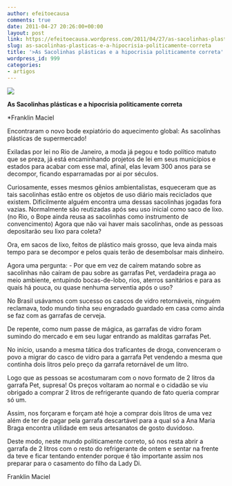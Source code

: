 ```yaml
---
author: efeitoecausa
comments: true
date: 2011-04-27 20:26:00+00:00
layout: post
link: https://efeitoecausa.wordpress.com/2011/04/27/as-sacolinhas-plasticas-e-a-hipocrisia-politicamente-correta/
slug: as-sacolinhas-plasticas-e-a-hipocrisia-politicamente-correta
title: '>As Sacolinhas plásticas e a hipocrisia politicamente correta'
wordpress_id: 999
categories:
- artigos
---
```


>

[![](http://efeitoecausa.files.wordpress.com/2011/04/sacoplastico.jpg?w=300)](http://efeitoecausa.files.wordpress.com/2011/04/sacoplastico.jpg)

	 	
	
	
     


**As Sacolinhas plásticas e a hipocrisia politicamente correta**

  


*Franklin  Maciel

  


Encontraram o novo bode expiatório do aquecimento global: As sacolinhas plásticas de supermercado!

  


Exiladas por lei no Rio de Janeiro, a moda já pegou e todo político matuto que se preza, já está encaminhando projetos de lei em seus municípios e estados para acabar com esse mal, afinal, elas levam 300 anos para se decompor, ficando esparramadas por ai por séculos.

  


Curiosamente, esses mesmos gênios ambientalistas, esqueceram que as tais sacolinhas estão entre os objetos de uso diário mais reciclados que existem. Dificilmente alguém encontra uma dessas sacolinhas jogadas fora vazias. Normalmente são reutizadas após seu uso inicial como saco de lixo. (no Rio, o Bope ainda reusa as sacolinhas como instrumento de convencimento) Agora que não vai haver mais sacolinhas, onde as pessoas depositarão seu lixo para coleta? 

  


Ora, em sacos de lixo, feitos de plástico mais grosso, que leva ainda mais tempo para se decompor e pelos quais terão de desembolsar mais dinheiro.

  


Agora uma pergunta: - Por que em vez de caírem matando sobre as sacolinhas não caíram de pau sobre as garrafas Pet, verdadeira praga ao meio ambiente, entupindo bocas-de-lobo, rios, aterros sanitários e para as quais há pouca, ou quase nenhuma serventia após o uso?

  


No Brasil usávamos com sucesso os cascos de vidro retornáveis, ninguém reclamava, todo mundo tinha seu engradado guardado em casa como ainda se faz com as garrafas de cerveja.

De repente, como num passe de mágica, as garrafas de vidro foram sumindo do mercado e em seu lugar entrando as malditas garrafas Pet. 

No início, usando a mesma tática dos traficantes de droga, convenceram o povo a migrar do casco de vidro para a garrafa Pet vendendo a mesma que continha dois litros pelo preço da garrafa retornável de um litro.

  


Logo que as pessoas se acostumaram com o novo formato de 2 litros da garrafa Pet, supresa! Os preços voltaram ao normal e o cidadão se viu obrigado a comprar 2 litros de refrigerante quando de fato queria comprar só um.

  


Assim, nos forçaram e forçam até hoje a comprar dois litros de uma vez além de ter de pagar pela garrafa descartável para a qual só a Ana Maria Braga encontra utilidade em seus artesanatos de gosto duvidoso.

  


Deste modo, neste mundo politicamente correto, só nos resta abrir a garrafa de 2 litros com o resto do refrigerante de ontem e sentar na frente da teve e ficar tentando entender porque é tão importante assim nos preparar para o casamento do filho da Lady Di.

  


Franklin Maciel
